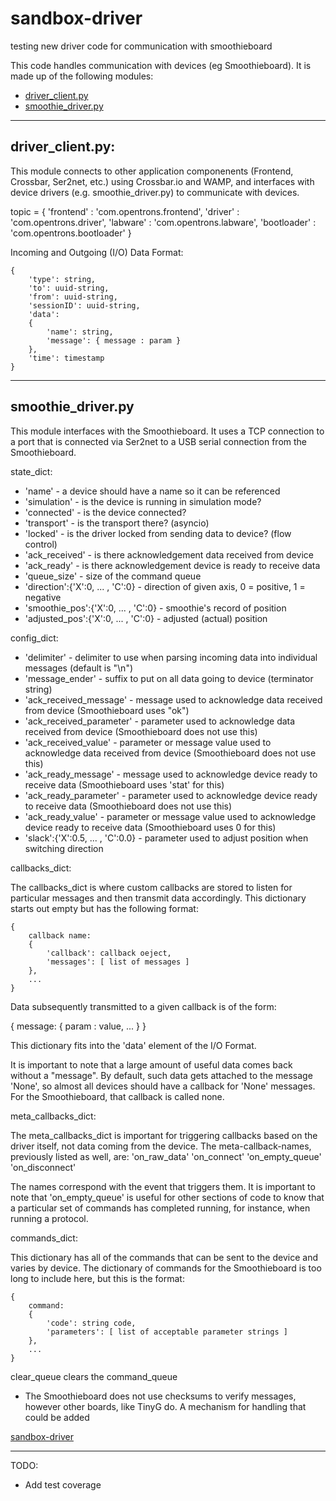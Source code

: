 # sandbox-driver
testing new driver code for communication with smoothieboard


This code handles communication with devices (eg Smoothieboard). It is made up of the following modules:
- [driver_client.py](#driver_clientpy)
- [smoothie_driver.py](#smoothie_driverpy)


---
## driver_client.py:

This module connects to other application componenents (Frontend, Crossbar, Ser2net, etc.) using Crossbar.io 
and WAMP, and interfaces with device drivers (e.g. smoothie_driver.py) to communicate with devices.


topic = {
    'frontend' : 'com.opentrons.frontend',
    'driver' : 'com.opentrons.driver',
    'labware' : 'com.opentrons.labware',
    'bootloader' : 'com.opentrons.bootloader'
}

Incoming and Outgoing (I/O) Data Format:

```
{
	'type': string,
	'to': uuid-string,
	'from': uuid-string,
	'sessionID': uuid-string,
	'data':
	{
		'name': string,
		'message': { message : param }
	},
	'time': timestamp
}
```





---
## smoothie_driver.py

This module interfaces with the Smoothieboard. It uses a TCP connection to a port that is connected 
via Ser2net to a USB serial connection from the Smoothieboard.

state_dict:
* 'name' - a device should have a name so it can be referenced
* 'simulation' - is the device is running in simulation mode?
* 'connected' - is the device connected?
* 'transport' - is the transport there? (asyncio)
* 'locked' - is the driver locked from sending data to device? (flow control)
* 'ack_received' - is there acknowledgement data received from device
* 'ack_ready' - is there acknowledgement device is ready to receive data
* 'queue_size' - size of the command queue
* 'direction':{'X':0, ... , 'C':0} - direction of given axis, 0 = positive, 1 = negative
* 'smoothie_pos':{'X':0, ... , 'C':0} - smoothie's record of position
* 'adjusted_pos':{'X':0, ... , 'C':0} - adjusted (actual) position


config_dict:
* 'delimiter' - delimiter to use when parsing incoming data into individual messages (default is "\n")
* 'message_ender' - suffix to put on all data going to device (terminator string)
* 'ack_received_message' - message used to acknowledge data received from device (Smoothieboard uses "ok")
* 'ack_received_parameter' - parameter used to acknowledge data received from device (Smoothieboard does not use this)
* 'ack_received_value' - parameter or message value used to acknowledge data received from device (Smoothieboard does not use this)
* 'ack_ready_message' - message used to acknowledge device ready to receive data (Smoothieboard uses 'stat' for this)
* 'ack_ready_parameter' - parameter used to acknowledge device ready to receive data (Smoothieboard does not use this)
* 'ack_ready_value' - parameter or message value used to acknowledge device ready to receive data (Smoothieboard uses 0 for this)
* 'slack':{'X':0.5, ... , 'C':0.0} - parameter used to adjust position when switching direction


callbacks_dict:

The callbacks_dict is where custom callbacks are stored to listen for particular messages and then transmit 
data accordingly. This dictionary starts out empty but has the following format:

```
{
	callback name:
	{
		'callback': callback oeject,
		'messages': [ list of messages ]
	},
	...
}
```

Data subsequently transmitted to a given callback is of the form:

{ message: { param : value, ... } }

This dictionary fits into the 'data' element of the I/O Format.

It is important to note that a large amount of useful data comes back without a "message". By default, such 
data gets attached to the message 'None', so almost all devices should have a callback for 'None' messages. 
For the Smoothieboard, that callback is called none.


meta_callbacks_dict:

The meta_callbacks_dict is important for triggering callbacks based on the driver itself, not data coming 
from the device. The meta-callback-names, previously listed as well, are:
		'on_raw_data'
		'on_connect'
		'on_empty_queue'
		'on_disconnect'

The names correspond with the event that triggers them. It is important to note that 'on_empty_queue' is 
useful for other sections of code to know that a particular set of commands has completed running, for 
instance, when running a protocol.


commands_dict:

This dictionary has all of the commands that can be sent to the device and varies by device. 
The dictionary of commands for the Smoothieboard is too long to include here, but this is the format:

```
{
	command:
	{
		'code': string code,
		'parameters': [ list of acceptable parameter strings ]
	},
	...
}
```

clear_queue clears the command_queue



* The Smoothieboard does not use checksums to verify messages, however other boards, like TinyG do. A mechanism for 
handling that could be added




[sandbox-driver](#sandbox-driver)

---
TODO:
* Add test coverage











